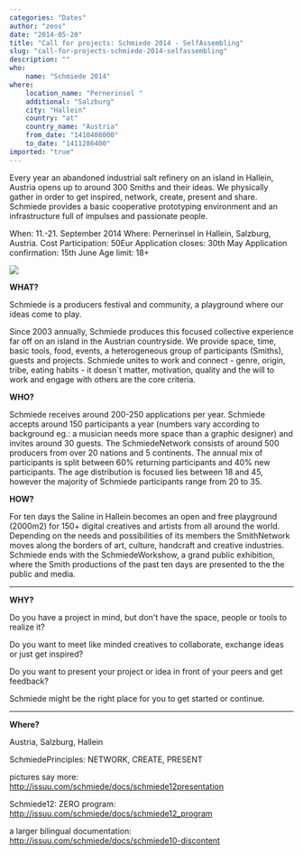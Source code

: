 ```yaml
---
categories: "Dates"
author: "zeos"
date: "2014-05-20"
title: "Call for projects: Schmiede 2014 - SelfAssembling"
slug: "call-for-projects-schmiede-2014-selfassembling"
description: ""
who: 
    name: "Schmiede 2014"
where: 
    location_name: "Pernerinsel "
    additional: "Salzburg"
    city: "Hallein"
    country: "at"
    country_name: "Austria"
    from_date: "1410408000"
    to_date: "1411286400"
imported: "true"
---
```



Every year an abandoned industrial salt refinery on an island in Hallein, Austria opens up to around 300 Smiths and their ideas. We physically gather in order to get inspired, network, create, present and share. Schmiede provides a basic cooperative prototyping environment and an infrastructure full of impulses and passionate people.

When:
    11.-21. September 2014
Where:
    Pernerinsel in Hallein, Salzburg, Austria. 
Cost Participation:
    50Eur
Application closes:
    30th May
Application confirmation:
    15th June
Age limit:
    18+
<!--break-->
![](Schmiede14_Application_2.jpg) 


**WHAT?**

Schmiede is a producers festival and community, a playground where our ideas come to play.

Since 2003 annually, Schmiede produces this focused collective experience far off on an island in the Austrian countryside. We provide space, time, basic tools, food, events, a heterogeneous group of participants (Smiths), guests and projects. Schmiede unites to work and connect - genre, origin, tribe, eating habits - it doesn´t matter, motivation, quality and the will to work and engage with others are the core criteria.

**WHO?**

Schmiede receives around 200-250 applications per year.  Schmiede accepts around 150 participants a year (numbers vary according to background eg.: a musician needs more space than a graphic designer) and invites around 30 guests. The SchmiedeNetwork consists of around 500 producers from over 20 nations and 5 continents. The annual mix of participants is split between 60% returning participants and 40% new participants. The age distribution is focused lies between 18 and 45, however the majority of Schmiede participants range from 20 to 35.

**HOW?**

For ten days the Saline in Hallein becomes an open and free playground (2000m2) for 150+ digital creatives and artists from all around the world. Depending on the needs and possibilities of its members the SmithNetwork moves along the borders of art, culture, handcraft and creative industries. Schmiede ends with the SchmiedeWorkshow, a grand public exhibition, where the Smith productions of the past ten days are presented to the the public and media.
____
**WHY?**

Do you have a project in mind, but don't have the space, people or tools to realize it?

Do you want to meet like minded creatives to collaborate, exchange ideas or just get inspired?

Do you want to present your project or idea in front of your peers and get feedback?

Schmiede might be the right place for you to get started or continue.
____
**Where?**

Austria, Salzburg, Hallein

SchmiedePrinciples:  NETWORK, CREATE, PRESENT

pictures say more: http://issuu.com/schmiede/docs/schmiede12presentation

Schmiede12: ZERO program: http://issuu.com/schmiede/docs/schmiede12_program

a larger bilingual documentation: http://issuu.com/schmiede/docs/schmiede10-discontent